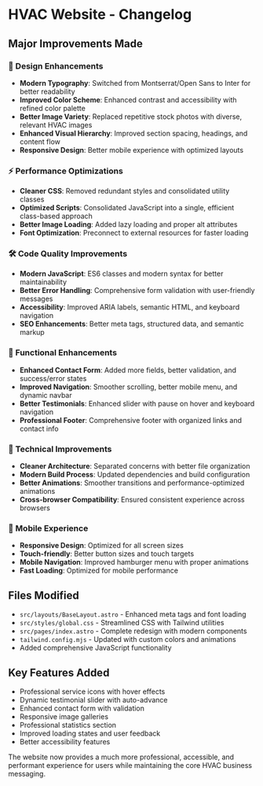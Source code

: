 # HVAC Website - Changelog

## Major Improvements Made

### 🎨 Design Enhancements
- **Modern Typography**: Switched from Montserrat/Open Sans to Inter for better readability
- **Improved Color Scheme**: Enhanced contrast and accessibility with refined color palette
- **Better Image Variety**: Replaced repetitive stock photos with diverse, relevant HVAC images
- **Enhanced Visual Hierarchy**: Improved section spacing, headings, and content flow
- **Responsive Design**: Better mobile experience with optimized layouts

### ⚡ Performance Optimizations
- **Cleaner CSS**: Removed redundant styles and consolidated utility classes
- **Optimized Scripts**: Consolidated JavaScript into a single, efficient class-based approach
- **Better Image Loading**: Added lazy loading and proper alt attributes
- **Font Optimization**: Preconnect to external resources for faster loading

### 🛠️ Code Quality Improvements
- **Modern JavaScript**: ES6 classes and modern syntax for better maintainability
- **Better Error Handling**: Comprehensive form validation with user-friendly messages
- **Accessibility**: Improved ARIA labels, semantic HTML, and keyboard navigation
- **SEO Enhancements**: Better meta tags, structured data, and semantic markup

### 🚀 Functional Enhancements
- **Enhanced Contact Form**: Added more fields, better validation, and success/error states
- **Improved Navigation**: Smoother scrolling, better mobile menu, and dynamic navbar
- **Better Testimonials**: Enhanced slider with pause on hover and keyboard navigation
- **Professional Footer**: Comprehensive footer with organized links and contact info

### 🔧 Technical Improvements
- **Cleaner Architecture**: Separated concerns with better file organization
- **Modern Build Process**: Updated dependencies and build configuration
- **Better Animations**: Smoother transitions and performance-optimized animations
- **Cross-browser Compatibility**: Ensured consistent experience across browsers

### 📱 Mobile Experience
- **Responsive Design**: Optimized for all screen sizes
- **Touch-friendly**: Better button sizes and touch targets
- **Mobile Navigation**: Improved hamburger menu with proper animations
- **Fast Loading**: Optimized for mobile performance

## Files Modified
- `src/layouts/BaseLayout.astro` - Enhanced meta tags and font loading
- `src/styles/global.css` - Streamlined CSS with Tailwind utilities
- `src/pages/index.astro` - Complete redesign with modern components
- `tailwind.config.mjs` - Updated with custom colors and animations
- Added comprehensive JavaScript functionality

## Key Features Added
- Professional service icons with hover effects
- Dynamic testimonial slider with auto-advance
- Enhanced contact form with validation
- Responsive image galleries
- Professional statistics section
- Improved loading states and user feedback
- Better accessibility features

The website now provides a much more professional, accessible, and performant experience for users while maintaining the core HVAC business messaging.
